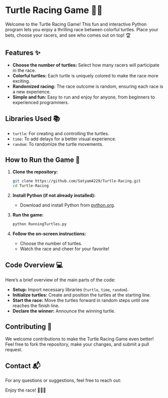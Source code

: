 # Turtle Racing Game 🐢🏁

Welcome to the Turtle Racing Game! This fun and interactive Python program lets you enjoy a thrilling race between colorful turtles. Place your bets, choose your racers, and see who comes out on top! 🏆

## Features ✨
- **Choose the number of turtles:** Select how many racers will participate in the race.
- **Colorful turtles:** Each turtle is uniquely colored to make the race more exciting.
- **Randomized racing:** The race outcome is random, ensuring each race is a new experience.
- **Simple and fun:** Easy to run and enjoy for anyone, from beginners to experienced programmers.

## Libraries Used 📚
- `turtle`: For creating and controlling the turtles.
- `time`: To add delays for a better visual experience.
- `random`: To randomize the turtle movements.

## How to Run the Game 🚀
1. **Clone the repository:**
    ```bash
    git clone https://github.com/Satyam4229/Turtle-Racing.git
    cd Turtle-Racing
    ```

2. **Install Python (if not already installed):**
    - Download and install Python from [python.org](https://www.python.org/).

3. **Run the game:**
    ```bash
    python RunningTurtles.py
    ```

4. **Follow the on-screen instructions:**
    - Choose the number of turtles.
    - Watch the race and cheer for your favorite!

## Code Overview 💻
Here’s a brief overview of the main parts of the code:

- **Setup:** Import necessary libraries (`turtle`, `time`, `random`).
- **Initialize turtles:** Create and position the turtles at the starting line.
- **Start the race:** Move the turtles forward in random steps until one reaches the finish line.
- **Declare the winner:** Announce the winning turtle.

## Contributing 🤝
We welcome contributions to make the Turtle Racing Game even better! Feel free to fork the repository, make your changes, and submit a pull request.

## Contact 📬
For any questions or suggestions, feel free to reach out:

Enjoy the race! 🐢🏁🎉
